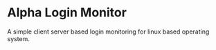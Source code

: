 # Alpha Login Monitor

A simple client server based login monitoring for linux based operating system.
